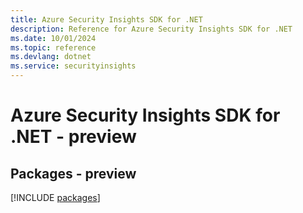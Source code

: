 ```yaml
---
title: Azure Security Insights SDK for .NET
description: Reference for Azure Security Insights SDK for .NET
ms.date: 10/01/2024
ms.topic: reference
ms.devlang: dotnet
ms.service: securityinsights
---
```

# Azure Security Insights SDK for .NET - preview
## Packages - preview
[!INCLUDE [packages](security-insights-index.md)]